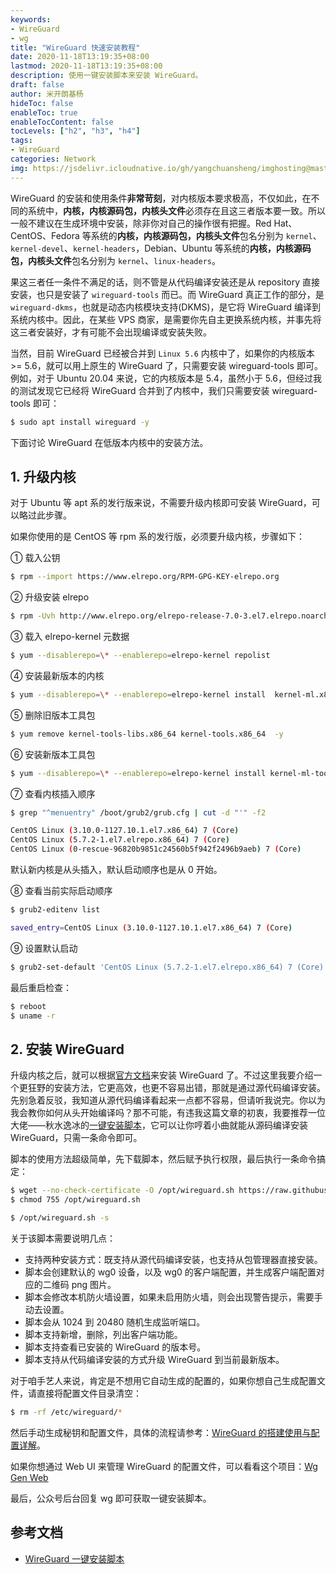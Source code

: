 ```yaml
---
keywords:
- WireGuard
- wg
title: "WireGuard 快速安装教程"
date: 2020-11-18T13:19:35+08:00
lastmod: 2020-11-18T13:19:35+08:00
description: 使用一键安装脚本来安装 WireGuard。
draft: false 
author: 米开朗基杨
hideToc: false
enableToc: true
enableTocContent: false
tocLevels: ["h2", "h3", "h4"]
tags:
- WireGuard
categories: Network
img: https://jsdelivr.icloudnative.io/gh/yangchuansheng/imghosting@master/img/20200704105149.png
---
```


WireGuard 的安装和使用条件**非常苛刻**，对内核版本要求极高，不仅如此，在不同的系统中，**内核，内核源码包，内核头文件**必须存在且这三者版本要一致。所以一般不建议在生成环境中安装，除非你对自己的操作很有把握。Red Hat、CentOS、Fedora 等系统的**内核，内核源码包，内核头文件**包名分别为 `kernel`、`kernel-devel`、`kernel-headers`，Debian、Ubuntu 等系统的**内核，内核源码包，内核头文件**包名分别为 `kernel`、`linux-headers`。

果这三者任一条件不满足的话，则不管是从代码编译安装还是从 repository 直接安装，也只是安装了 `wireguard-tools` 而已。而 WireGuard 真正工作的部分，是 `wireguard-dkms`，也就是动态内核模块支持(DKMS)，是它将 WireGuard 编译到系统内核中。因此，在某些 VPS 商家，是需要你先自主更换系统内核，并事先将这三者安装好，才有可能不会出现编译或安装失败。

当然，目前 WireGuard 已经被合并到 `Linux 5.6` 内核中了，如果你的内核版本 >= 5.6，就可以用上原生的 WireGuard 了，只需要安装 wireguard-tools 即可。例如，对于 Ubuntu 20.04 来说，它的内核版本是 5.4，虽然小于 5.6，但经过我的测试发现它已经将 WireGuard 合并到了内核中，我们只需要安装 wireguard-tools 即可：

```bash
$ sudo apt install wireguard -y
```

下面讨论 WireGuard 在低版本内核中的安装方法。

## 1. 升级内核

对于 Ubuntu 等 apt 系的发行版来说，不需要升级内核即可安装 WireGuard，可以略过此步骤。

如果你使用的是 CentOS 等 rpm 系的发行版，必须要升级内核，步骤如下：

① 载入公钥

```bash
$ rpm --import https://www.elrepo.org/RPM-GPG-KEY-elrepo.org
```

② 升级安装 elrepo

```bash
$ rpm -Uvh http://www.elrepo.org/elrepo-release-7.0-3.el7.elrepo.noarch.rpm
```

③ 载入 elrepo-kernel 元数据

```bash
$ yum --disablerepo=\* --enablerepo=elrepo-kernel repolist
```

④ 安装最新版本的内核

```bash
$ yum --disablerepo=\* --enablerepo=elrepo-kernel install  kernel-ml.x86_64  -y
```

⑤ 删除旧版本工具包

```bash
$ yum remove kernel-tools-libs.x86_64 kernel-tools.x86_64  -y
```

⑥ 安装新版本工具包

```bash
$ yum --disablerepo=\* --enablerepo=elrepo-kernel install kernel-ml-tools kernel-ml-devel kernel-ml-headers -y
```

⑦ 查看内核插入顺序

```bash
$ grep "^menuentry" /boot/grub2/grub.cfg | cut -d "'" -f2

CentOS Linux (3.10.0-1127.10.1.el7.x86_64) 7 (Core)
CentOS Linux (5.7.2-1.el7.elrepo.x86_64) 7 (Core)
CentOS Linux (0-rescue-96820b9851c24560b5f942f2496b9aeb) 7 (Core)
```

默认新内核是从头插入，默认启动顺序也是从 0 开始。

⑧ 查看当前实际启动顺序

```bash
$ grub2-editenv list

saved_entry=CentOS Linux (3.10.0-1127.10.1.el7.x86_64) 7 (Core)
```

⑨ 设置默认启动

```bash
$ grub2-set-default 'CentOS Linux (5.7.2-1.el7.elrepo.x86_64) 7 (Core)'
```

最后重启检查：

```bash
$ reboot
$ uname -r
```

## 2. 安装 WireGuard

升级内核之后，就可以根据[官方文档](https://www.wireguard.com/install/)来安装 WireGuard 了。不过这里我要介绍一个更狂野的安装方法，它更高效，也更不容易出错，那就是通过源代码编译安装。先别急着反驳，我知道从源代码编译看起来一点都不容易，但请听我说完。你以为我会教你如何从头开始编译吗？那不可能，有违我这篇文章的初衷，我要推荐一位大佬——秋水逸冰的[一键安装脚本](https://github.com/teddysun/across)，它可以让你哼着小曲就能从源码编译安装 WireGuard，只需一条命令即可。

脚本的使用方法超级简单，先下载脚本，然后赋予执行权限，最后执行一条命令搞定：

```bash
$ wget --no-check-certificate -O /opt/wireguard.sh https://raw.githubusercontent.com/teddysun/across/master/wireguard.sh
$ chmod 755 /opt/wireguard.sh

$ /opt/wireguard.sh -s
```

关于该脚本需要说明几点：

+ 支持两种安装方式：既支持从源代码编译安装，也支持从包管理器直接安装。
+ 脚本会创建默认的 wg0 设备，以及 wg0 的客户端配置，并生成客户端配置对应的二维码 png 图片。
+ 脚本会修改本机防火墙设置，如果未启用防火墙，则会出现警告提示，需要手动去设置。
+ 脚本会从 1024 到 20480 随机生成监听端口。
+ 脚本支持新增，删除，列出客户端功能。
+ 脚本支持查看已安装的 WireGuard 的版本号。
+ 脚本支持从代码编译安装的方式升级 WireGuard 到当前最新版本。

对于咱手艺人来说，肯定是不想用它自动生成的配置的，如果你想自己生成配置文件，请直接将配置文件目录清空：

```bash
$ rm -rf /etc/wireguard/*
```

然后手动生成秘钥和配置文件，具体的流程请参考：[WireGuard 的搭建使用与配置详解](/posts/wireguard-docs-practice/)。

如果你想通过 Web UI 来管理 WireGuard 的配置文件，可以看看这个项目：[Wg Gen Web](https://github.com/vx3r/wg-gen-web)

最后，公众号后台回复 wg 即可获取一键安装脚本。

## 参考文档

+ [WireGuard 一键安装脚本](https://teddysun.com/554.html)